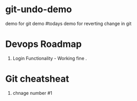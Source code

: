 # git-undo-demo
demo for git demo 
#todays demo for reverting change in git 

# Devops Roadmap 
1. Login Functionality - Working fine .

# Git cheatsheat 
1. chnage number #1
